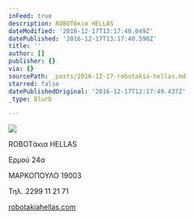 ```yaml
---
inFeed: true
description: ROBOTάκια HELLAS
dateModified: '2016-12-17T13:17:40.049Z'
datePublished: '2016-12-17T13:17:40.590Z'
title: ''
author: []
publisher: {}
via: {}
sourcePath: _posts/2016-12-17-robotakia-hellas.md
starred: false
datePublishedOriginal: '2016-12-17T12:17:49.437Z'
_type: Blurb

---
```

![](https://the-grid-user-content.s3-us-west-2.amazonaws.com/17d009cf-278b-4afd-b635-9dba70ea3275.gif)

ROBOTάκια HELLAS

Ερμού 24α

ΜΑΡΚΟΠΟΥΛΟ 19003

Τηλ. 2299 11 21 71

[robotakiahellas.com][0]

[0]: http://www.robotakiahellas.com/